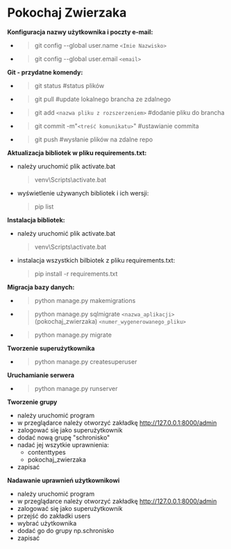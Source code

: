# Pokochaj Zwierzaka
**Konfiguracja nazwy użytkownika i poczty e-mail:**
* > git config --global user.name `<Imie Nazwisko>`
* > git config --global user.email `<email>`
  
**Git - przydatne komendy:**
* > git status #status plików
* > git pull #update lokalnego brancha ze zdalnego
* > git add `<nazwa pliku z rozszerzeniem>` #dodanie pliku do brancha
* > git commit -m"`<treść komunikatu>`" #ustawianie commita
* > git push #wysłanie plików na zdalne repo
  
**Aktualizacja bibliotek w pliku requirements.txt:**
* należy uruchomić plik activate.bat
  >venv\Scripts\activate.bat
* wyświetlenie używanych bibliotek i ich wersji:
   >pip list

**Instalacja bibliotek:**
* należy uruchomić plik activate.bat
  >venv\Scripts\activate.bat
* instalacja wszystkich bilbiotek z pliku requirements.txt:
  > pip install -r requirements.txt
  
**Migracja bazy danych:**
* > python manage.py makemigrations
* > python manage.py sqlmigrate `<nazwa_aplikacji>`(pokochaj_zwierzaka) `<numer_wygenerowanego_pliku>`
* > python manage.py migrate

**Tworzenie superużytkownika**
* > python manage.py createsuperuser
  
**Uruchamianie serwera**
* > python manage.py runserver

**Tworzenie grupy**
* należy uruchomić program 
* w przeglądarce należy otworzyć zakładkę http://127.0.0.1:8000/admin
* zalogować się jako superużytkownik
* dodać nową grupę "schronisko"
* nadać jej wszytkie uprawnienia: 
  - contenttypes
  - pokochaj_zwierzaka
* zapisać

**Nadawanie uprawnień użytkownikowi**
* należy uruchomić program 
* w przeglądarce należy otworzyć zakładkę http://127.0.0.1:8000/admin
* zalogować się jako superużytkownik
* przejść do zakładki users
* wybrać użytkownika
* dodać go do grupy np.schronisko
* zapisać

